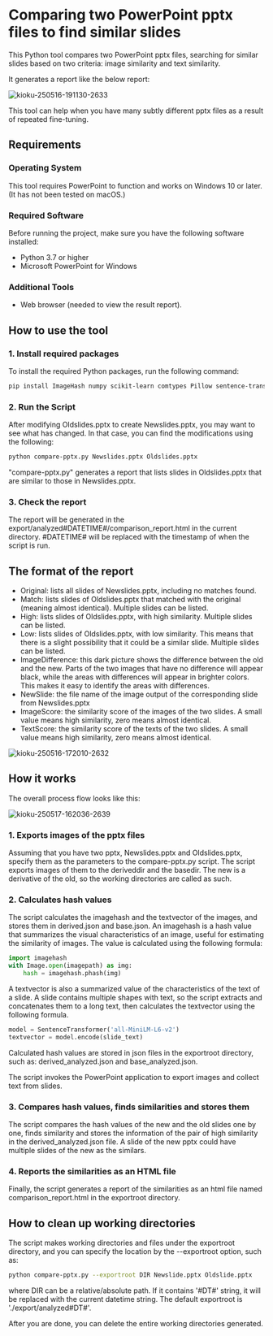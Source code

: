 # Comparing two PowerPoint pptx files to find similar slides

This Python tool compares two PowerPoint pptx files, searching for similar slides based on two criteria: image similarity and text similarity.

It generates a report like the below report:

![kioku-250516-191130-2633](https://github.com/user-attachments/assets/47ba0bd6-cc84-4b09-bda7-95dfb6cdc58c)

This tool can help when you have many subtly different pptx files as a result of repeated fine-tuning.

## Requirements

### Operating System

This tool requires PowerPoint to function and works on Windows 10 or later.
(It has not been tested on macOS.)

### Required Software

Before running the project, make sure you have the following software installed:

- Python 3.7 or higher
- Microsoft PowerPoint for Windows

### Additional Tools

- Web browser (needed to view the result report).

## How to use the tool

### 1. Install required packages

To install the required Python packages, run the following command:

```bash
pip install ImageHash numpy scikit-learn comtypes Pillow sentence-transformers
```

### 2. Run the Script

After modifying Oldslides.pptx to create Newslides.pptx, you may want to see what has changed. In that case, you can find the modifications using the following:

```bash
python compare-pptx.py Newslides.pptx Oldslides.pptx
```

"compare-pptx.py" generates a report that lists slides in Oldslides.pptx that are similar to those in Newslides.pptx.

### 3. Check the report

The report will be generated in the export/analyzed#DATETIME#/comparison\_report.html in the current directory. #DATETIME# will be replaced with the timestamp of when the script is run.

## The format of the report

- Original: lists all slides of Newslides.pptx, including no matches found.
- Match: lists slides of Oldslides.pptx that matched with the original (meaning almost identical). Multiple slides can be listed.
- High: lists slides of Oldslides.pptx, with  high similarity. Multiple slides can be listed.
- Low: lists slides of Oldslides.pptx, with  low similarity. This means that there is a slight possibility that it could be a similar slide. Multiple slides can be listed.
- ImageDifference: this dark picture shows the difference between the old and the new. Parts of the two images that have no difference will appear black, while the areas with differences will appear in brighter colors. This makes it easy to identify the areas with differences.
- NewSlide: the file name of the image output of the corresponding slide from Newslides.pptx
- ImageScore: the similarity score of the images of the two slides. A small value means high similarity, zero means almost identical.
- TextScore: the similarity score of the texts of the two slides. A small value means high similarity, zero means almost identical.

![kioku-250516-172010-2632](https://github.com/user-attachments/assets/a56ca9bc-4655-4965-b5ee-cd90d596f6b3)

## How it works

The overall process flow looks like this:

![kioku-250517-162036-2639](https://github.com/user-attachments/assets/744c305c-df54-4e10-93e3-efd8cb65ca54)

### 1. Exports images of the pptx files

Assuming that you have two pptx, Newslides.pptx and Oldslides.pptx, specify them as the parameters to the compare-pptx.py script.
The script exports images of them to the deriveddir and the basedir. The new is a derivative of the old, so the working directories are called as such.

### 2. Calculates hash values

The script calculates the imagehash and the textvector of the images, and stores them in derived.json and base.json. An imagehash is a hash value that summarizes the visual characteristics of an image, useful for estimating the similarity of images. The value is calculated using the following formula:

```python
import imagehash
with Image.open(imagepath) as img:
    hash = imagehash.phash(img)
```

A textvector is also a summarized value of the characteristics of the text of a slide. A slide contains multiple shapes with text, so the script extracts and concatenates them to a long text, then calculates the textvector using the following formula.

```python
model = SentenceTransformer('all-MiniLM-L6-v2') 
textvector = model.encode(slide_text)
```

Calculated hash values are stored in json files in the exportroot directory, such as: derived_analyzed.json and base_analyzed.json.

The script invokes the PowerPoint application to export images and collect text from slides.

### 3. Compares hash values, finds similarities and stores them

The script compares the hash values of the new and the old slides one by one, finds similarity and stores the information of the pair of high similarity in the derived_analyzed.json file. A slide of the new pptx could have multiple slides of the new as the similars.

### 4. Reports the similarities as an HTML file

Finally, the script generates a report of the similarities as an html file named comparison_report.html in the exportroot directory.

## How to clean up working directories

The script makes working directories and files under the exportroot directory, and you can specify the location by the --exportroot option, such as:

```bash
python compare-pptx.py --exportroot DIR Newslide.pptx Oldslide.pptx
```

where DIR can be a relative/absolute path. If it contains '#DT#' string, it will be replaced with the current datetime string. The default exportroot is './export/analyzed#DT#'.

After you are done, you can delete the entire working directories generated.
